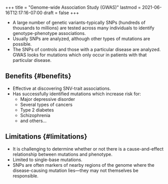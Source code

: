 +++
title = "Genome-wide Association Study (GWAS)"
lastmod = 2021-06-16T12:17:16-07:00
draft = false
+++

-   A large number of genetic variants-typically SNPs (hundreds of thousands to millions) are tested across many individuals to identify genotype-phenotype associations.
-   Usually SNPs are analyzed, although other types of mutations are possible.
-   The SNPs of controls and those with a particular disease are analyzed. GWAS looks for mutations which only occur in patients with that particular disease.


## Benefits {#benefits}

-   Effective at discovering SNV-trait associations.
-   Has successfully identified mutations which increase risk for:
    -   Major depressive disorder
    -   Several types of cancers
    -   Type 2 diabetes
    -   Schizophrenia
    -   and others…


## Limitations {#limitations}

-   It is challenging to determine whether or not there is a cause-and-effect relationship between mutations and phenotype.
-   Limited to single-base mutations.
-   SNPs are often markers of nearby regions of the genome where the disease-causing mutation lies—they may not themselves be responsible.